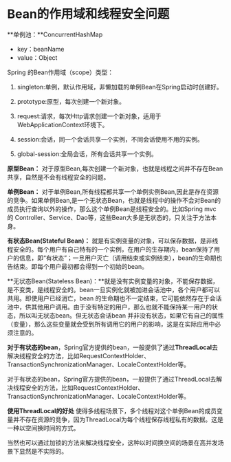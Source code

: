 # Bean的作用域和线程安全问题

**单例池：**ConcurrentHashMap

* key：beanName
* value：Object

Spring 的Bean作用域（scope）类型：

1. singleton:单例，默认作用域，非懒加载的单例Bean在Spring启动时创建好。

2. prototype:原型，每次创建一个新对象。

3. request:请求，每次Http请求创建一个新对象，适用于WebApplicationContext环境下。

4. session:会话，同一个会话共享一个实例，不同会话使用不用的实例。

5. global-session:全局会话，所有会话共享一个实例。


**原型Bean：** 对于原型Bean,每次创建一个新对象，也就是线程之间并不存在Bean共享，自然是不会有线程安全的问题。

**单例Bean：** 对于单例Bean,所有线程都共享一个单例实例Bean,因此是存在资源的竞争。如果单例Bean,是一个无状态Bean，也就是线程中的操作不会对Bean的成员执行查询以外的操作，那么这个单例Bean是线程安全的。比如Spring mvc 的 Controller、Service、Dao等，这些Bean大多是无状态的，只关注于方法本身。

**有状态Bean(Stateful Bean)：** 就是有实例变量的对象，可以保存数据，是非线程安全的。每个用户有自己特有的一个实例，在用户的生存期内，bean保持了用户的信息，即“有状态”；一旦用户灭亡（调用结束或实例结束），bean的生命期也告结束。即每个用户最初都会得到一个初始的bean。

**无状态Bean(Stateless Bean)：**就是没有实例变量的对象，不能保存数据，是不变类，是线程安全的。bean一旦实例化就被加进会话池中，各个用户都可以共用。即使用户已经消亡，bean 的生命期也不一定结束，它可能依然存在于会话池中，供其他用户调用。由于没有特定的用户，那么也就不能保持某一用户的状态，所以叫无状态bean。但无状态会话bean 并非没有状态，如果它有自己的属性（变量），那么这些变量就会受到所有调用它的用户的影响，这是在实际应用中必须注意的。


**对于有状态的bean**，Spring官方提供的bean，一般提供了通过**ThreadLocal**去解决线程安全的方法，比如RequestContextHolder、TransactionSynchronizationManager、LocaleContextHolder等。

对于有状态的bean，Spring官方提供的bean，一般提供了通过ThreadLocal去解决线程安全的方法，比如RequestContextHolder、TransactionSynchronizationManager、LocaleContextHolder等。

**使用ThreadLocal的好处**
使得多线程场景下，多个线程对这个单例Bean的成员变量并不存在资源的竞争，因为ThreadLocal为每个线程保存线程私有的数据。这是一种以空间换时间的方式。

当然也可以通过加锁的方法来解决线程安全，这种以时间换空间的场景在高并发场景下显然是不实际的。